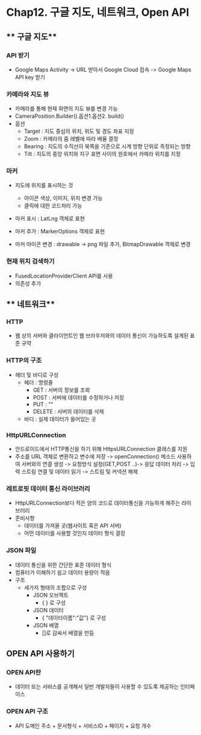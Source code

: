 # **Chap12. 구글 지도, 네트워크, Open API**

## ** 구글 지도**

### **API 받기**

* Google Maps Activity -> URL 받아서 Google Cloud 접속 -> Google Maps API key 받기

### **카메라와 지도 뷰**

* 카메라를 통해 현재 화면의 지도 뷰를 변경 가능
* CameraPosition.Builder().옵션1.옵션2. build()
* 옵션
  * Target : 지도 중심의 위치, 위도 및 경도 좌표 지정
  * Zoom : 카메라의 줌 레벨에 따라 배율 결정
  * Bearing : 지도의 수직선이 북쪽을 기준으로 시계 방향 단위로 측정되는 방향
  * Tilt : 지도의 중앙 위치와 지구 표면 사이의 원호에서 카메라 위치를 지정

### 마커

* 지도에 위치를 표시하는 것
  * 아이콘 색상, 이미지, 위치 변경 가능
  * 클릭에 대한 코드처리 가능

* 마커 표시 : LatLng 객체로 표현
* 마커 추가 : MarkerOptions 객체로 표현
* 마커 아이콘 변경 : drawable -> png 파일 추가, BitmapDrawable 객체로 변경

### 현재 위치 검색하기

* FusedLocationProviderClient API를 사용
* 의존성 추가


## ** 네트워크**

### **HTTP**

* 웹 상의 서버와 클라이언트인 웹 브라우저와의 데이터 통신이 가능하도록 설계된 표준 규약

### **HTTP의 구조**

* 헤더 및 바디로 구성
  * 헤더 : 명령줄
    * GET : 서버의 정보를 조회
    * POST : 서버에 데이터를 수정하거나 저장
    * PUT : ""
    * DELETE : 서버의 데이터를 삭제
  * 바디 : 실제 데이터가 들어있는 곳
  
### **HttpURLConnection**

* 안드로이드에서 HTTP통신을 하기 위해 HttpsURLConnection 클래스를 지원
* 주소를 URL 객체로 변환하고 변수에 저장 -> openConnection() 메소드 사용하여 서버와의 연결 생성 -> 요청방식 설정(GET,POST ..)-> 응답 데이터 처리 -> 입력 스트림 연결 및 데이터 읽기 -> 스트림 및 커넥션 해제

### **레트로핏 데이터 통신 라이브러리**

* HttpURLConnection보다 적은 양의 코드로 데이터통신을 가능하게 해주는 라이브러리
* 준비사항 
  * 데이터를 가져올 곳(웹사이트 혹은 API 서버)
  * 어떤 데이터를 사용할 것인지 데이터 형식 결정

### **JSON 파일**

* 데이터 통신을 위한 간단한 표준 데이터 형식
* 컴퓨터가 이해하기 쉽고 데이터 용량이 적음
* 구조
  * 세가지 형태의 조합으로 구성
    * JSON 오브젝트
      * { } 로 구성
    * JSON 데이터
      * { "데이터이름":"값"} 로 구성
    * JSON 배열
      * []로 감싸서 배열을 만듬

## **OPEN API 사용하기**

### **OPEN API란**

* 데이터 또는 서비스를 공개해서 일반 개발자들이 사용할 수 있도록 제공하는 인터페이스

### **OPEN API 구조**

* API 도메인 주소 + 문서형식 + 서비스ID + 페이지 + 요청 개수